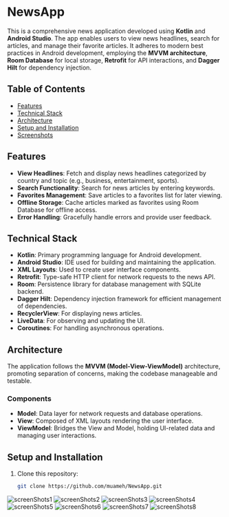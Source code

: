 # NewsApp

This is a comprehensive news application developed using **Kotlin** and **Android Studio**. The app enables users to view news headlines, search for articles, and manage their favorite articles. It adheres to modern best practices in Android development, employing the **MVVM architecture**, **Room Database** for local storage, **Retrofit** for API interactions, and **Dagger Hilt** for dependency injection.

## Table of Contents

- [Features](#features)
- [Technical Stack](#technical-stack)
- [Architecture](#architecture)
- [Setup and Installation](#setup-and-installation)
- [Screenshots](#screenshots)

## Features

- **View Headlines**: Fetch and display news headlines categorized by country and topic (e.g., business, entertainment, sports).
- **Search Functionality**: Search for news articles by entering keywords.
- **Favorites Management**: Save articles to a favorites list for later viewing.
- **Offline Storage**: Cache articles marked as favorites using Room Database for offline access.
- **Error Handling**: Gracefully handle errors and provide user feedback.

## Technical Stack

- **Kotlin**: Primary programming language for Android development.
- **Android Studio**: IDE used for building and maintaining the application.
- **XML Layouts**: Used to create user interface components.
- **Retrofit**: Type-safe HTTP client for network requests to the news API.
- **Room**: Persistence library for database management with SQLite backend.
- **Dagger Hilt**: Dependency injection framework for efficient management of dependencies.
- **RecyclerView**: For displaying news articles.
- **LiveData**: For observing and updating the UI.
- **Coroutines**: For handling asynchronous operations.

## Architecture

The application follows the **MVVM (Model-View-ViewModel)** architecture, promoting separation of concerns, making the codebase manageable and testable.

### Components

- **Model**: Data layer for network requests and database operations.
- **View**: Composed of XML layouts rendering the user interface.
- **ViewModel**: Bridges the View and Model, holding UI-related data and managing user interactions.

## Setup and Installation

1. Clone this repository:
   ```bash
   git clone https://github.com/muameh/NewsApp.git


![screenShots1](screenShots/Screenshot_1729492624.png)
![screenShots2](screenShots/Screenshot_1729492658.png)
![screenShots3](screenShots/Screenshot_1729492716.png)
![screenShots4](screenShots/Screenshot_1729492651.png)
![screenShots5](screenShots/Screenshot_1729492627.png)
![screenShots6](screenShots/Screenshot_1729492707.png)
![screenShots7](screenShots/Screenshot_1729492750.png)
![screenShots8](screenShots/Screenshot_1729493509.png)





